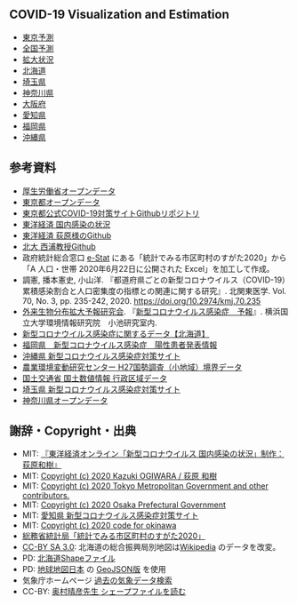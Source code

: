 ## COVID-19 Visualization and Estimation

- [東京予測](https://geneasyura.github.io/cov19-hm/tokyo.html)
- [全国予測](https://geneasyura.github.io/cov19-hm/mhlw.html)
- [拡大状況](https://geneasyura.github.io/cov19-hm/pref.html)
- [北海道](https://geneasyura.github.io/cov19-hm/hokkaido.html)
- [埼玉県](https://geneasyura.github.io/cov19-hm/saitama.html)
- [神奈川県](https://geneasyura.github.io/cov19-hm/kanagawa.html)
- [大阪府](https://geneasyura.github.io/cov19-hm/osaka.html)
- [愛知県](https://geneasyura.github.io/cov19-hm/nagoya.html)
- [福岡県](https://geneasyura.github.io/cov19-hm/fukuoka.html)
- [沖縄県](https://geneasyura.github.io/cov19-hm/okinawa.html)

## 参考資料

- [厚生労働省オープンデータ](https://www.mhlw.go.jp/stf/covid-19/open-data.html)
- [東京都オープンデータ](https://stopcovid19.metro.tokyo.lg.jp/)
- [東京都公式COVID-19対策サイトGithubリポジトリ](https://github.com/tokyo-metropolitan-gov/covid19)
- [東洋経済 国内感染の状況](https://toyokeizai.net/sp/visual/tko/covid19/)
- [東洋経済 荻原様のGithub](https://github.com/kaz-ogiwara/covid19/)
- [北大 西浦教授Github](https://github.com/contactmodel/COVID19-Japan-Reff)
- 政府統計総合窓口 [e-Stat](https://www.e-stat.go.jp/) にある「統計でみる市区町村のすがた2020」から「A 人口・世帯 2020年6月22日に公開された Excel」を加工して作成。
- 調憲, 播本憲史, 小山洋. 『都道府県ごとの新型コロナウイルス（COVID-19）累積感染割合と人口密集度の指標との関連に関する研究』. 北関東医学. Vol. 70, No. 3, pp. 235-242, 2020. https://doi.org/10.2974/kmj.70.235
- [外来生物分布拡大予報研究会](http://vege1.kan.ynu.ac.jp/forecast/). 『[新型コロナウイルス感染症　予報](http://vege1.kan.ynu.ac.jp/forecast/COVID-19/COVID-19.htm)』. 横浜国立大学環境情報研究院　小池研究室内. 
- [新型コロナウイルス感染症に関するデータ【北海道】](https://www.harp.lg.jp/opendata/dataset/1369.html)
- [福岡県　新型コロナウイルス感染症　陽性患者発表情報](https://ckan.open-governmentdata.org/dataset/401000_pref_fukuoka_covid19_patients)
- [沖縄県 新型コロナウイルス感染症対策サイト](https://github.com/Code-for-OKINAWA/covid19)
- [農業環境変動研究センター H27国勢調査（小地域）境界データ](https://niaesvic.dc.affrc.go.jp/ja/dataset/h27-census-polygon)
- [国土交通省 国土数値情報 行政区域データ](https://nlftp.mlit.go.jp/ksj/gml/datalist/KsjTmplt-N03-v2_4.html)
- [埼玉県 新型コロナウイルス感染症対策サイト](https://github.com/geneasyura/cov19-hm)
- [神奈川県オープンデータ](http://www.pref.kanagawa.jp/docs/t3u/dst/s0060925.html)

## 謝辞・Copyright・出典

- MIT: [『東洋経済オンライン「新型コロナウイルス 国内感染の状況」制作：荻原和樹』](https://toyokeizai.net/sp/visual/tko/covid19/)
- MIT: [Copyright (c) 2020 Kazuki OGIWARA / 荻原 和樹](https://github.com/kaz-ogiwara/covid19)
- MIT: [Copyright (c) 2020 Tokyo Metropolitan Government and other contributors.](https://github.com/tokyo-metropolitan-gov/covid19)
- MIT: [Copyright (c) 2020 Osaka Prefectural Government](https://github.com/codeforosaka/covid19)
- MIT: [愛知県 新型コロナウイルス感染症対策サイト](https://github.com/code4nagoya/covid19)
- MIT: [Copyright (c) 2020 code for  okinawa](https://github.com/Code-for-OKINAWA/covid19)
- [総務省統計局「統計でみる市区町村のすがた2020」](https://www.e-stat.go.jp/stat-search/files?page=1&layout=datalist&toukei=00200502&tstat=000001141146&cycle=0&year=20200&month=0&tclass1=000001141147)
- [CC-BY SA 3.0](https://creativecommons.org/licenses/by-sa/3.0/deed.ja): 北海道の総合振興局別地図は[Wikipedia](https://ja.wikipedia.org/wiki/%E3%83%95%E3%82%A1%E3%82%A4%E3%83%AB:Subprefectures_of_Hokkaido.svg) のデータを改変。
- PD: [北海道Shapeファイル](https://sites.google.com/site/kibanshapehokkaido/)
- PD: [地球地図日本](https://www.gsi.go.jp/kankyochiri/gm_jpn.html) の [GeoJSON版](https://github.com/dataofjapan/land) を使用
- 気象庁ホームページ [過去の気象データ検索](http://www.data.jma.go.jp/obd/stats/etrn/)
- CC-BY: [奥村晴彦先生 シェープファイルを読む](https://oku.edu.mie-u.ac.jp/~okumura/stat/shape.html)
